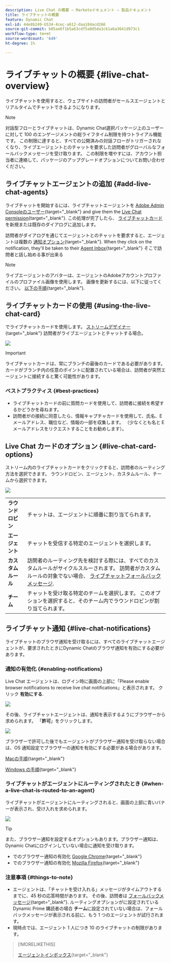 ```yaml
---
description: Live Chat の概要 — Marketoドキュメント — 製品ドキュメント
title: ライブチャットの概要
feature: Dynamic Chat
exl-id: 44e8b249-b534-4cec-a612-daa184acd266
source-git-commit: b05ae6f1b5a63cdf5a0d5da1cb1a6a3641d973c1
workflow-type: tm+mt
source-wordcount: '649'
ht-degree: 1%

---
```


# ライブチャットの概要 {#live-chat-overview}

ライブチャットを使用すると、ウェブサイトの訪問者がセールスエージェントとリアルタイムでチャットできるようになります。

>[!NOTE]
>
>対話型フローとライブチャットは、Dynamic Chat選択パッケージ上のユーザーに対して 100 のエンゲージメントの総ライフタイム制限を持つトライアル機能です。 この制限に達すると、すべての公開済みの対話フローがトリガーされなくなり、ライブエージェントとのチャットを要求した訪問者がグローバルなフォールバックメッセージを受け取ります。 この制限を増やすには、アカウント担当者に連絡して、パッケージのアップグレードオプションについてお問い合わせください。

## ライブチャットエージェントの追加 {#add-live-chat-agents}

ライブチャットを開始するには、ライブチャットエージェントを [Adobe Admin Consoleのユーザー](/help/marketo/product-docs/demand-generation/dynamic-chat/setup-and-configuration/add-or-remove-chat-users.md#add-a-chat-user){target="_blank"} and give them the [Live Chat permission](/help/marketo/product-docs/demand-generation/dynamic-chat/setup-and-configuration/permissions.md){target="_blank"}. この処理が完了したら、 [ライブチャットカード](#using-the-live-chat-card) を新規または既存のダイアログに追加します。

訪問者がダイアログを通じてエージェントとのチャットを要求すると、エージェントは複数の [通知オプション](/help/marketo/product-docs/demand-generation/dynamic-chat/live-chat/agent-inbox.md#live-chat-notifications){target="_blank"}. When they click on the notification, they'll be taken to their [Agent Inbox](/help/marketo/product-docs/demand-generation/dynamic-chat/live-chat/agent-inbox.md){target="_blank"} そこで訪問者と話し始める事が出来る

>[!NOTE]
>
>ライブエージェントのアバターは、エージェントのAdobeアカウントプロファイルのプロファイル画像を使用します。 画像を更新するには、以下に従ってください。 [以下の手順](https://helpx.adobe.com/manage-account/using/edit-adobe-account-personal-profile.html){target="_blank"}.

## ライブチャットカードの使用 {#using-the-live-chat-card}

でライブチャットカードを使用します。 [ストリームデザイナー](/help/marketo/product-docs/demand-generation/dynamic-chat/automated-chat/stream-designer.md){target="_blank"} 訪問者がライブエージェントとチャットする場合。

![](assets/live-chat-overview-1.png)

>[!IMPORTANT]
>
>ライブチャットカードは、常にブランチの最後のカードである必要があります。 カードがブランチ内の任意のポイントに配置されている場合は、訪問者が突然エージェントに接続すると驚く可能性があります。

### ベストプラクティス {#best-practices}

* ライブチャットカードの前に質問カードを使用して、訪問者に接続を希望するかどうかを尋ねます。
* 訪問者がの接続に同意したら、情報キャプチャカードを使用して、氏名、E メールアドレス、職位など、情報の一部を収集します。 （少なくとも名と E メールアドレスをリクエストすることをお勧めします）。

## Live Chat カードのオプション {#live-chat-card-options}

ストリーム内のライブチャットカードをクリックすると、訪問者のルーティング方法を選択できます。 ラウンドロビン、エージェント、カスタムルール、チームから選択できます。

![](assets/live-chat-overview-2.png)

<table> 
 <tbody> 
  <tr> 
   <td><b>ラウンドロビン</b></td>
   <td>チャットは、エージェントに順番に割り当てられます。</td>
  </tr> 
  <tr> 
   <td><b>エージェント</b></td>
   <td>チャットを受信する特定のエージェントを選択します。</td>
  </tr>
    <tr> 
   <td><b>カスタムルール</b></td>
   <td>訪問者のルーティング先を検討する際には、すべてのカスタムルールがサイクルスルーされます。 訪問者がカスタムルールの対象でない場合、 <a href="/help/marketo/product-docs/demand-generation/dynamic-chat/setup-and-configuration/agent-management.md#live-chat-fallback" target="_blank">ライブチャットフォールバックメッセージ</a>.</td>
  </tr> 
  <tr> 
   <td><b>チーム</b></td>
   <td>チャットを受け取る特定のチームを選択します。 このオプションを選択すると、そのチーム内でラウンドロビンが割り当てられます。</td>
  </tr>
 </tbody> 
</table>

## ライブチャット通知 {#live-chat-notifications}

ライブチャットのブラウザ通知を受け取るには、すべてのライブチャットエージェントが、要求されたときにDynamic Chatのブラウザ通知を有効にする必要があります。

### 通知の有効化 {#enabling-notifications}

Live Chat エージェントは、ログイン時に画面の上部に「Please enable browser notifications to receive live chat notifications」と表示されます。 クリック **有効にする**.

![](assets/live-chat-overview-4.png)

その後、ライブチャットエージェントは、通知を表示するようにブラウザーから求められます。 「**許可**」をクリックします。

![](assets/live-chat-overview-5.png)

ブラウザーで許可した後でもエージェントがブラウザー通知を受け取らない場合は、OS 通知設定でブラウザーの通知を有効にする必要がある場合があります。

[Macの手順](https://support.apple.com/guide/mac-help/change-notifications-settings-mh40583/mac){target="_blank"}

[Windows の手順](https://support.microsoft.com/en-us/windows/change-notification-settings-in-windows-8942c744-6198-fe56-4639-34320cf9444e){target="_blank"}

### ライブチャットがエージェントにルーティングされたとき {#when-a-live-chat-is-routed-to-an-agent}

ライブチャットがエージェントにルーティングされると、画面の上部に青いバナーが表示され、受け入れを求められます。

![](assets/live-chat-overview-3.png)

>[!TIP]
>
>また、ブラウザー通知を設定するオプションもあります。ブラウザー通知は、Dynamic Chatにログインしていない場合に通知を受け取ります。
>
>* でのブラウザー通知の有効化 [Google Chrome](https://support.google.com/chrome/answer/3220216?hl=en&amp;co=GENIE.Platform%3DDesktop){target="_blank"}
>* でのブラウザー通知の有効化 [Mozilla Firefox](https://support.mozilla.org/en-US/kb/push-notifications-firefox){target="_blank"}

### 注意事項 {#things-to-note}

* エージェントは、「チャットを受け入れる」メッセージがタイムアウトするまでに、45 秒の応答時間があります。 その後、訪問者は [フォールバックメッセージ](/help/marketo/product-docs/demand-generation/dynamic-chat/setup-and-configuration/agent-management.md#live-chat-fallback){target="_blank"}. ルーティングオプションがに設定されている Dynamic Prime 購読者の場合 **チーム**&#x200B;に設定されていない場合は、フォールバックメッセージが表示される前に、もう 1 つのエージェントが試行されます。
* 現時点では、エージェント 1 人につき 10 のライブチャットの制限があります。

>[!MORELIKETHIS]
>
>[エージェントインボックス](/help/marketo/product-docs/demand-generation/dynamic-chat/live-chat/agent-inbox.md){target="_blank"}
